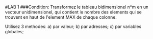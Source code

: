 #LAB 1
###Condition: 
Transformez le tableau bidimensionel n*m en un vecteur unidimensionel, qui contient le nombre des elements qui se trouvent en haut de l'element MAX de chaque colonne. 

Utilisez 3 methodes: 
a) par valeur; 
b) par adresses; 
c) par variables globales;